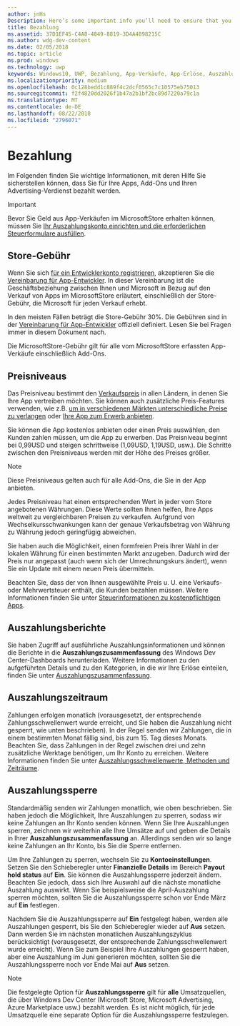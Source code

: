 ```yaml
---
author: jnHs
Description: Here’s some important info you’ll need to ensure that you receive payment for your apps, in-app products (IAPs), and advertising earnings.
title: Bezahlung
ms.assetid: 37D1EF45-C4A8-4849-8819-3D4A4898215C
ms.author: wdg-dev-content
ms.date: 02/05/2018
ms.topic: article
ms.prod: windows
ms.technology: uwp
keywords: Windows10, UWP, Bezahlung, App-Verkäufe, App-Erlöse, Auszahlung, Store-Gebühr, Auszahlungssperre, Prozentsatz
ms.localizationpriority: medium
ms.openlocfilehash: 0c128bedd1c889f4c2dcf0565c7c10575eb75013
ms.sourcegitcommit: f2f4820dd2026f1b47a2b1bf2bc89d7220a79c1a
ms.translationtype: MT
ms.contentlocale: de-DE
ms.lasthandoff: 08/22/2018
ms.locfileid: "2796071"
---
```

# <a name="getting-paid"></a>Bezahlung
Im Folgenden finden Sie wichtige Informationen, mit deren Hilfe Sie sicherstellen können, dass Sie für Ihre Apps, Add-Ons und Ihren Advertising-Verdienst bezahlt werden.

> [!IMPORTANT]
> Bevor Sie Geld aus App-Verkäufen im MicrosoftStore erhalten können, müssen Sie [Ihr Auszahlungskonto einrichten und die erforderlichen Steuerformulare ausfüllen](setting-up-your-payout-account-and-tax-forms.md).

## <a name="store-fee"></a>Store-Gebühr

Wenn Sie sich [für ein Entwicklerkonto registrieren](http://go.microsoft.com/fwlink/p/?LinkID=615100), akzeptieren Sie die [Vereinbarung für App-Entwickler](https://docs.microsoft.com/legal/windows/agreements/app-developer-agreement). In dieser Vereinbarung ist die Geschäftsbeziehung zwischen Ihnen und Microsoft in Bezug auf den Verkauf von Apps im MicrosoftStore erläutert, einschließlich der Store-Gebühr, die Microsoft für jeden Verkauf erhebt.

In den meisten Fällen beträgt die Store-Gebühr 30%. Die Gebühren sind in der [Vereinbarung für App-Entwickler](https://docs.microsoft.com/legal/windows/agreements/app-developer-agreement) offiziell definiert. Lesen Sie bei Fragen immer in diesem Dokument nach.

Die MicrosoftStore-Gebühr gilt für alle vom MicrosoftStore erfassten App-Verkäufe einschließlich Add-Ons.


## <a name="price-tiers"></a>Preisniveaus

Das Preisniveau bestimmt den [Verkaufspreis](set-and-schedule-app-pricing.md#base-price) in allen Ländern, in denen Sie Ihre App vertreiben möchten. Sie können auch zusätzliche Preis-Features verwenden, wie z.B. [um in verschiedenen Märkten unterschiedliche Preise zu verlangen](set-and-schedule-app-pricing.md#override-base-price-for-specific-markets) oder [Ihre App zum Erwerb anbieten](put-apps-and-add-ons-on-sale.md).

Sie können die App kostenlos anbieten oder einen Preis auswählen, den Kunden zahlen müssen, um die App zu erwerben. Das Preisniveau beginnt bei 0,99USD und steigen schrittweise (1,09USD, 1,19USD, usw.). Die Schritte zwischen den Preisniveaus werden mit der Höhe des Preises größer.

> [!NOTE] 
> Diese Preisniveaus gelten auch für alle Add-Ons, die Sie in der App anbieten.

Jedes Preisniveau hat einen entsprechenden Wert in jeder vom Store angebotenen Währungen. Diese Werte sollten Ihnen helfen, Ihre Apps weltweit zu vergleichbaren Preisen zu verkaufen. Aufgrund von Wechselkursschwankungen kann der genaue Verkaufsbetrag von Währung zu Währung jedoch geringfügig abweichen.

Sie haben auch die Möglichkeit, einen formfreien Preis Ihrer Wahl in der lokalen Währung für einen bestimmten Markt anzugeben. Dadurch wird der Preis nur angepasst (auch wenn sich der Umrechnungskurs ändert), wenn Sie ein Update mit einem neuen Preis übermitteln. 

Beachten Sie, dass der von Ihnen ausgewählte Preis u. U. eine Verkaufs- oder Mehrwertsteuer enthält, die Kunden bezahlen müssen. Weitere Informationen finden Sie unter [Steuerinformationen zu kostenpflichtigen Apps](tax-details-for-paid-apps.md).


## <a name="payout-reporting"></a>Auszahlungsberichte

Sie haben Zugriff auf ausführliche Auszahlungsinformationen und können die Berichte in die **Auszahlungszusammenfassung** des Windows Dev Center-Dashboards herunterladen. Weitere Informationen zu den aufgeführten Details und zu den Kategorien, in die wir Ihre Erlöse einteilen, finden Sie unter [Auszahlungszusammenfassung](payout-summary.md).


## <a name="payout-timeframe"></a>Auszahlungszeitraum

Zahlungen erfolgen monatlich (vorausgesetzt, der entsprechende Zahlungsschwellenwert wurde erreicht, und Sie haben die Auszahlung nicht gesperrt, wie unten beschrieben). In der Regel senden wir Zahlungen, die in einem bestimmten Monat fällig sind, bis zum 15. Tag dieses Monats. Beachten Sie, dass Zahlungen in der Regel zwischen drei und zehn zusätzliche Werktage benötigen, um Ihr Konto zu erreichen. Weitere Informationen finden Sie unter [Auszahlungsschwellenwerte, Methoden und Zeiträume](payment-thresholds-methods-and-timeframes.md).


##  <a name="payout-hold-status"></a>Auszahlungssperre

Standardmäßig senden wir Zahlungen monatlich, wie oben beschrieben. Sie haben jedoch die Möglichkeit, Ihre Auszahlungen zu sperren, sodass wir keine Zahlungen an Ihr Konto senden können. Wenn Sie Ihre Auszahlungen sperren, zeichnen wir weiterhin alle Ihre Umsätze auf und geben die Details in Ihrer **Auszahlungszusammenfassung** an. Allerdings senden wir so lange keine Zahlungen an Ihr Konto, bis Sie die Sperre entfernen. 

Um Ihre Zahlungen zu sperren, wechseln Sie zu **Kontoeinstellungen**. Setzen Sie den Schieberegler unter **Finanzielle Details** im Bereich **Payout hold status** auf **Ein**. Sie können die Auszahlungssperre jederzeit ändern. Beachten Sie jedoch, dass sich Ihre Auswahl auf die nächste monatliche Auszahlung auswirkt. Wenn Sie beispielsweise die April-Auszahlung sperren möchten, sollten Sie die Auszahlungssperre schon vor Ende März auf **Ein** festlegen.

Nachdem Sie die Auszahlungssperre auf **Ein** festgelegt haben, werden alle Auszahlungen gesperrt, bis Sie den Schieberegler wieder auf **Aus** setzen. Dann werden Sie im nächsten monatlichen Auszahlungszyklus berücksichtigt (vorausgesetzt, der entsprechende Zahlungsschwellenwert wurde erreicht). Wenn Sie zum Beispiel Ihre Auszahlungen gesperrt haben, aber eine Auszahlung im Juni generieren möchten, sollten Sie die Auszahlungssperre noch vor Ende Mai auf **Aus** setzen.

> [!NOTE]
> Die festgelegte Option für **Auszahlungssperre** gilt für **alle** Umsatzquellen, die über Windows Dev Center (Microsoft Store, Microsoft Advertising, Azure Marketplace usw.) bezahlt werden. Es ist nicht möglich, für jede Umsatzquelle eine separate Option für die Auszahlungssperre festzulegen.


 

 




